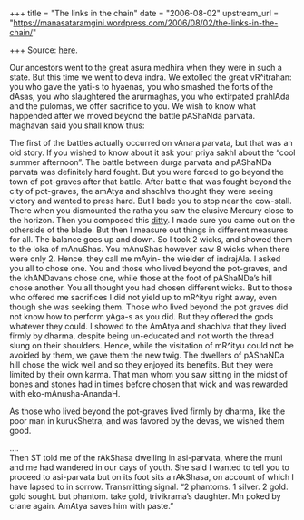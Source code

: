 +++
title = "The links in the chain"
date = "2006-08-02"
upstream_url = "https://manasataramgini.wordpress.com/2006/08/02/the-links-in-the-chain/"

+++
Source: [here](https://manasataramgini.wordpress.com/2006/08/02/the-links-in-the-chain/).

Our ancestors went to the great asura medhira when they were in such a
state. But this time we went to deva indra. We extolled the great
vR^itrahan: you who gave the yati-s to hyaenas, you who smashed the
forts of the dAsas, you who slaughtered the arurmaghas, you who
extirpated prahlAda and the pulomas, we offer sacrifice to you. We wish
to know what happended after we moved beyond the battle pAShaNda
parvata. maghavan said you shall know thus:

The first of the battles actually occurred on vAnara parvata, but that
was an old story. If you wished to know about it ask your priya sakhI
about the “cool summer afternoon”. The battle between durga parvata and
pAShaNDa parvata was definitely hard fought. But you were forced to go
beyond the town of pot-graves after that battle. After battle that was
fought beyond the city of pot-graves, the amAtya and shachIva thought
they were seeing victory and wanted to press hard. But I bade you to
stop near the cow-stall. There when you dismounted the ratha you saw the
elusive Mercury close to the horizon. Then you composed this
[ditty](http://manollasa.blogspot.com/2003/10/guillotines-fall.html). I
made sure you came out on the otherside of the blade. But then I measure
out things in different measures for all. The balance goes up and down.
So I took 2 wicks, and showed them to the loka of mAnuShas. You mAnuShas
however saw 8 wicks when there were only 2. Hence, they call me mAyin-
the wielder of indrajAla. I asked you all to chose one. You and those
who lived beyond the pot-graves, and the khANDavans chose one, while
those at the foot of pAShaNDa’s hill chose another. You all thought you
had chosen different wicks. But to those who offered me sacrifices I did
not yield up to mR^ityu right away, even though she was seeking them.
Those who lived beyond the pot graves did not know how to perform yAga-s
as you did. But they offered the gods whatever they could. I showed to
the AmAtya and shachIva that they lived firmly by dharma, despite being
un-educated and not worth the thread slung on their shoulders. Hence,
while the visitation of mR^ityu could not be avoided by them, we gave
them the new twig. The dwellers of pAShaNDa hill chose the wick well and
so they enjoyed its benefits. But they were limited by their own karma.
That man whom you saw sitting in the midst of bones and stones had in
times before chosen that wick and was rewarded with eko-mAnusha-AnandaH.

As those who lived beyond the pot-graves lived firmly by dharma, like
the poor man in kurukShetra, and was favored by the devas, we wished
them good.

….  
Then ST told me of the rAkShasa dwelling in asi-parvata, where the muni
and me had wandered in our days of youth. She said I wanted to tell you
to proceed to asi-parvata but on its foot sits a rAkShasa, on account of
which I have lapsed to in sorrow. Transmitting signal. “2 phantoms. 1
silver. 2 gold. gold sought. but phantom. take gold, trivikrama’s
daughter. Mn poked by crane again. AmAtya saves him with paste.”

